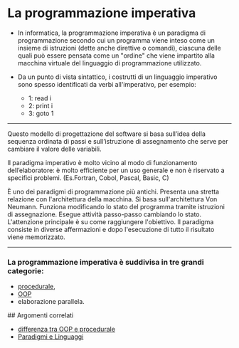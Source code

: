 # La programmazione imperativa

* In informatica, la programmazione imperativa è un paradigma di programmazione secondo cui un programma viene inteso come un insieme di istruzioni (dette anche direttive o comandi), ciascuna delle quali può essere pensata come un "ordine" che viene impartito alla macchina virtuale del linguaggio di programmazione utilizzato. 
  
* Da un punto di vista sintattico, i costrutti di un linguaggio imperativo sono spesso identificati da verbi all'imperativo, per esempio:
	* 1: read i
	* 2: print i
	* 3: goto 1

---

Questo modello di progettazione del software si  basa sull’idea della sequenza ordinata di passi e sull’istruzione di assegnamento che serve per cambiare il valore delle variabili. 

Il paradigma imperativo è molto vicino al modo di funzionamento dell’elaboratore: è molto efficiente per un uso generale e non è riservato a specifici problemi. (Es.Fortran, Cobol, Pascal, Basic, C)

È uno dei paradigmi di programmazione più antichi. Presenta una stretta relazione con l'architettura della macchina. Si basa sull'architettura Von Neumann. Funziona modificando lo stato del programma tramite istruzioni di assegnazione. Esegue attività passo-passo cambiando lo stato. L'attenzione principale è su come raggiungere l'obiettivo. Il paradigma consiste in diverse affermazioni e dopo l'esecuzione di tutto il risultato viene memorizzato.

---


### La programmazione imperativa è suddivisa in tre grandi categorie: 

* [procedurale](./003_Procedurale.md), 
* [OOP](:/005_OOP.md) 
* elaborazione parallela.

## Argomenti correlati
* [differenza tra OOP e procedurale](005_DiffOOP_Procedurale.md)
* [Paradigmi e Linguaggi](003_ParadigmiLinguaggi.md#paradigmi)
